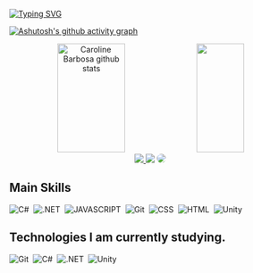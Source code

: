 

[![Typing SVG](https://readme-typing-svg.herokuapp.com/?color=FF3351&size=35&center=true&vCenter=true&width=1000&lines=Hello+👋,+My+name+is+Joao+Vitor+Piheiro;I+am+developer+Front-End+🖥️;I'm+21+years+old;I'm+from+Brazil;Welcome!+😊)](https://git.io/typing-svg)


[![Ashutosh's github activity graph](https://github-readme-activity-graph.vercel.app/graph?username=joaovpinheirop&bg_color=000000&color=ffffff&line=f00a43&point=f00a43&area=true&hide_border=true)](https://github.com/ashutosh00710/github-readme-activity-graph)

<div align="center">  
  <img width="49%" height="195px" src="https://github-readme-stats.vercel.app/api?username=carolbarbosa101&show_icons=true&count_private=true&hide_border=true&title_color=FF3351&icon_color=FF3351&text_color=c9d1d9&bg_color=0d1117" alt="Caroline Barbosa github stats" /> 
  <img width="41%" height="195px" src="https://github-readme-stats.vercel.app/api/top-langs/?username=carolbarbosa101&layout=compact&hide_border=true&title_color=FF3351&text_color=c9d1d9&bg_color=0d1117" />
</div>


<div align="center"> 
<a href="https://joaovpinheiros.vercel.app/" target="_blank"><img src="https://img.shields.io/badge/-Site-%23E4405F?style=for-the-badge&logo=&logoColor=white"</a>
<a href = "mailto:cmp.1a.joaovpinheiros@gmail.com"> <img src="https://img.shields.io/badge/-Gmail-%23333?style=for-the-badge&logo=gmail&logoColor=white" target="_blank"></a>
<a href="https://www.linkedin.com/in/jo%C3%A3o-vitor-pinheiros/" target="_blank"><img src="https://img.shields.io/badge/-LinkedIn-%230077B5?style=for-the-badge&logo=linkedin&logoColor=white" style="border-radius: 30px" target="_blank"></a> 
 </div>

## Main Skills

![C#](https://img.shields.io/badge/-CSharp-0D1117?style=for-the-badge&logo=Csharp&logoColor=FF3351&labelColor=0D1117)&nbsp;
![.NET](https://img.shields.io/badge/-.NET-0D1117?style=for-the-badge&logo=DotNet&logoColor=FF3351&labelColor=0D1117)&nbsp;
![JAVASCRIPT](https://img.shields.io/badge/-JavaScript-0D1117?style=for-the-badge&logo=Javascript&logoColor=FF3351&labelColor=0D1117)&nbsp; 
![Git](https://img.shields.io/badge/-Git-0D1117?style=for-the-badge&logo=Git&logoColor=FF3351&labelColor=0D1117)&nbsp;
![CSS](https://img.shields.io/badge/-CSS-0D1117?style=for-the-badge&logo=CSS3&logoColor=FF3351&labelColor=0D1117)&nbsp; 
![HTML](https://img.shields.io/badge/-html-0D1117?style=for-the-badge&logo=HTML5&logoColor=FF3351&labelColor=0D1117)&nbsp;
![Unity](https://img.shields.io/badge/-Unity-0D1117?style=for-the-badge&logo=Unity&logoColor=FF3351&labelColor=0D1117)&nbsp;


## Technologies I am currently studying.

![Git](https://img.shields.io/badge/-Git-0D1117?style=for-the-badge&logo=Git&logoColor=FF3351&labelColor=0D1117)&nbsp;
![C#](https://img.shields.io/badge/-CSharp-0D1117?style=for-the-badge&logo=Csharp&logoColor=FF3351&labelColor=0D1117)&nbsp;
![.NET](https://img.shields.io/badge/-.NET-0D1117?style=for-the-badge&logo=DotNet&logoColor=FF3351&labelColor=0D1117)&nbsp;
![Unity](https://img.shields.io/badge/-Unity-0D1117?style=for-the-badge&logo=Unity&logoColor=FF3351&labelColor=0D1117)&nbsp;






